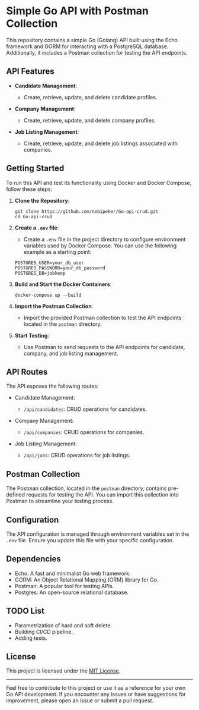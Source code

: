 
# Simple Go API with Postman Collection

This repository contains a simple Go (Golang) API built using the Echo framework and GORM for interacting with a PostgreSQL database. Additionally, it includes a Postman collection for testing the API endpoints.

## API Features

- **Candidate Management**:
  - Create, retrieve, update, and delete candidate profiles.
  
- **Company Management**:
  - Create, retrieve, update, and delete company profiles.

- **Job Listing Management**:
  - Create, retrieve, update, and delete job listings associated with companies.

## Getting Started

To run this API and test its functionality using Docker and Docker Compose, follow these steps:

1. **Clone the Repository**:
   ```
   git clone https://github.com/nebipeker/Go-api-crud.git
   cd Go-api-crud
   ```

2. **Create a `.env` file**:
   - Create a `.env` file in the project directory to configure environment variables used by Docker Compose. You can use the following example as a starting point:
   ```
   POSTGRES_USER=your_db_user
   POSTGRES_PASSWORD=your_db_password
   POSTGRES_DB=jobkeep
   ```

3. **Build and Start the Docker Containers**:
   ```
   docker-compose up --build
   ```

4. **Import the Postman Collection**:
   - Import the provided Postman collection to test the API endpoints located in the `postman` directory.

5. **Start Testing**:
   - Use Postman to send requests to the API endpoints for candidate, company, and job listing management.

## API Routes

The API exposes the following routes:

- Candidate Management:
  - `/api/candidates`: CRUD operations for candidates.
  
- Company Management:
  - `/api/companies`: CRUD operations for companies.

- Job Listing Management:
  - `/api/jobs`: CRUD operations for job listings.

## Postman Collection

The Postman collection, located in the `postman` directory, contains pre-defined requests for testing the API. You can import this collection into Postman to streamline your testing process.

## Configuration

The API configuration is managed through environment variables set in the `.env` file. Ensure you update this file with your specific configuration.

## Dependencies

- Echo: A fast and minimalist Go web framework.
- GORM: An Object Relational Mapping (ORM) library for Go.
- Postman: A popular tool for testing APIs.
- Postgres: An open-source relational database.

## TODO List

- Parametrization of hard and soft delete.
- Building CI/CD pipeline.
- Adding tests.

## License

This project is licensed under the [MIT License](LICENSE).

---

Feel free to contribute to this project or use it as a reference for your own Go API development. If you encounter any issues or have suggestions for improvement, please open an issue or submit a pull request.
